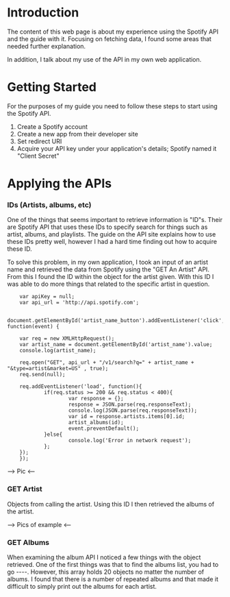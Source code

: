 # Introduction

The content of this web page is about my experience using the Spotify API and the guide with it. Focusing on fetching data, I found some areas that needed further explanation. 

In addition, I talk about my use of the API in my own web application.

# Getting Started

For the purposes of my guide you need to follow these steps to start using the Spotify API.

1. Create a Spotify account
1. Create a new app from their developer site
1. Set redirect URI
1. Acquire your API key under your application's details; Spotify named it "Client Secret"

# Applying the APIs

### IDs (Artists, albums, etc)
One of the things that seems important to retrieve information is "ID"s. Their are Spotify API that uses these IDs to specify search for things such as artist, albums, and playlists. The guide on the API site explains how to use these IDs pretty well, however I had a hard time finding out how to acquire these ID. 

To solve this problem, in my own application, I took an input of an artist name and retrieved the data from Spotify using the "GET An Artist" API. From this I found the ID within the object for the artist given. With this ID I was able to do more things that related to the specific artist in question.


        var apiKey = null;
        var api_url = 'http://api.spotify.com';

        document.getElementById('artist_name_button').addEventListener('click', function(event) {
        
        var req = new XMLHttpRequest();
        var artist_name = document.getElementById('artist_name').value;
        console.log(artist_name);

        req.open("GET", api_url + "/v1/search?q=" + artist_name + "&type=artist&market=US" , true);
        req.send(null);

        req.addEventListener('load', function(){
                if(req.status >= 200 && req.status < 400){
                        var response = {};
                        response = JSON.parse(req.responseText);
                        console.log(JSON.parse(req.responseText));
                        var id = response.artists.items[0].id;
                        artist_albums(id);
                        event.preventDefault();
                }else{
                        console.log('Error in network request');
                };
        });
        });

--> Pic <--

### GET Artist

Objects from calling the artist.
Using this ID I then retrieved the albums of the artist. 

--> Pics of example <--

### GET Albums
When examining the album API I noticed a few things with the object retrieved. One of the first things was that to find the albums list, you had to go ----. However, this array holds 20 objects no matter the number of albums. I found that there is a number of repeated albums and that made it difficult to simply print out the albums for each artist. 


